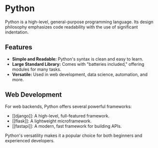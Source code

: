 # Python

Python is a high-level, general-purpose programming language. Its design philosophy emphasizes code readability with the use of significant indentation.

## Features

- **Simple and Readable:** Python's syntax is clean and easy to learn.
- **Large Standard Library:** Comes with "batteries included," offering modules for many tasks.
- **Versatile:** Used in web development, data science, automation, and more.

## Web Development

For web backends, Python offers several powerful frameworks:
- [[django]]: A high-level, full-featured framework.
- [[flask]]: A lightweight microframework.
- [[fastapi]]: A modern, fast framework for building APIs.

Python's versatility makes it a popular choice for both beginners and experienced developers.
